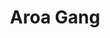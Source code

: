 ---
title: "Aroa Gang"
title_bn: "অরোয়া গাং"
description: "It started flowing from several streams of Beribeel and Jahidpur of Nabiganj Upazilla, Habiganj and fall in Bijna Gang at Debpara."
---
